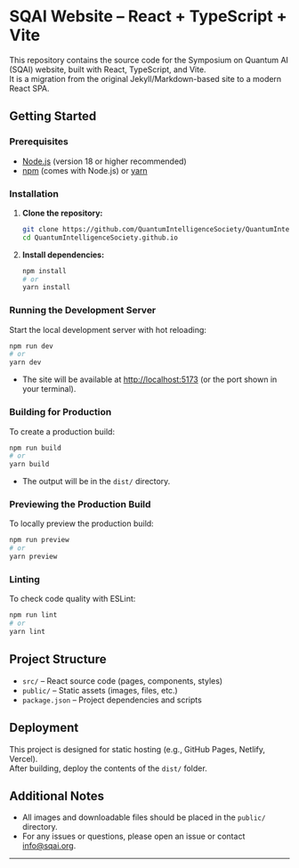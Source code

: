 # SQAI Website – React + TypeScript + Vite

This repository contains the source code for the Symposium on Quantum AI (SQAI) website, built with React, TypeScript, and Vite.  
It is a migration from the original Jekyll/Markdown-based site to a modern React SPA.

## Getting Started

### Prerequisites

- [Node.js](https://nodejs.org/) (version 18 or higher recommended)
- [npm](https://www.npmjs.com/) (comes with Node.js) or [yarn](https://yarnpkg.com/)

### Installation

1. **Clone the repository:**

   ```sh
   git clone https://github.com/QuantumIntelligenceSociety/QuantumIntelligenceSociety.github.io.git
   cd QuantumIntelligenceSociety.github.io
   ```

2. **Install dependencies:**

   ```sh
   npm install
   # or
   yarn install
   ```

### Running the Development Server

Start the local development server with hot reloading:

```sh
npm run dev
# or
yarn dev
```

- The site will be available at [http://localhost:5173](http://localhost:5173) (or the port shown in your terminal).

### Building for Production

To create a production build:

```sh
npm run build
# or
yarn build
```

- The output will be in the `dist/` directory.

### Previewing the Production Build

To locally preview the production build:

```sh
npm run preview
# or
yarn preview
```

### Linting

To check code quality with ESLint:

```sh
npm run lint
# or
yarn lint
```

## Project Structure

- `src/` – React source code (pages, components, styles)
- `public/` – Static assets (images, files, etc.)
- `package.json` – Project dependencies and scripts

## Deployment

This project is designed for static hosting (e.g., GitHub Pages, Netlify, Vercel).  
After building, deploy the contents of the `dist/` folder.

## Additional Notes

- All images and downloadable files should be placed in the `public/` directory.
- For any issues or questions, please open an issue or contact info@sqai.org.

---
```
